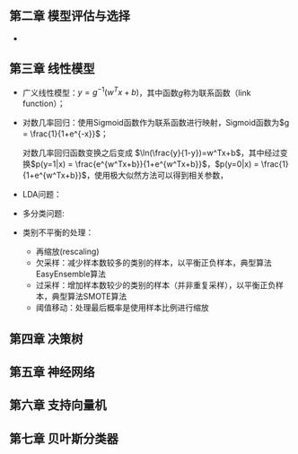 ## **第二章** 模型评估与选择

* ​





## 第三章 线性模型

* 广义线性模型：$y = g^{-1}(w^Tx+b)$，其中函数$g$称为联系函数（link function）；

* 对数几率回归：使用Sigmoid函数作为联系函数进行映射，Sigmoid函数为$g = \frac{1}{1+e^{-x}}$；

  对数几率回归函数变换之后变成 $\ln(\frac{y}{1-y})=w^Tx+b$，其中经过变换$p(y=1|x) = \frac{e^{w^Tx+b}}{1+e^{w^Tx+b}}$，$p(y=0|x) = \frac{1}{1+e^{w^Tx+b}}$，使用极大似然方法可以得到相关参数，

* LDA问题：

* 多分类问题:

* 类别不平衡的处理：

  * 再缩放(rescaling)
  * 欠采样：减少样本数较多的类别的样本，以平衡正负样本，典型算法EasyEnsemble算法
  * 过采样：增加样本数较少的类别的样本（并非重复采样），以平衡正负样本，典型算法SMOTE算法
  * 阈值移动：处理最后概率是使用样本比例进行缩放

## 第四章 决策树





## 第五章 神经网络





## 第六章 支持向量机





## 第七章 贝叶斯分类器











